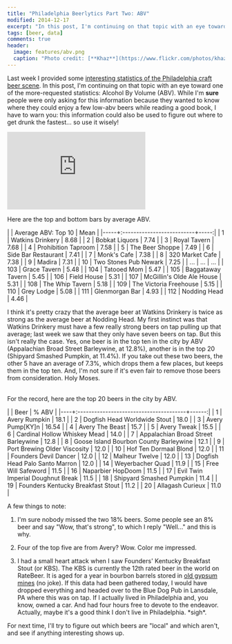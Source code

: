 ```yaml
---
title: "Philadelphia Beerlytics Part Two: ABV"
modified: 2014-12-17
excerpt: "In this post, I'm continuing on that topic with an eye toward one of the more-requested statistics: Alcohol By Volume(ABV)"
tags: [beer, data]
comments: true
header:
  image: features/abv.png
  caption: "Photo credit: [**Khaz**](https://www.flickr.com/photos/khaz/4590067861)"
---
```



Last week I provided some [interesting statistics of the Philadelphia
craft beer
scene](http://williamstome.github.io//philadelphia-beerlytics-part-one). In
this post, I'm continuing on that topic with an 
eye toward one of the more-requested statistics: Alcohol By Volume
(ABV). While I'm **sure** people were only asking for this information
because they wanted to know where they could enjoy a few low-abv beers
while reading a good book, I have to warn you: this information could
also be used to figure out where to get drunk the fastest... so use
it wisely!

<feature>
  <iframe width="320" height="180"
          src="https://www.youtube.com/embed/IKmQW7JTb6s?rel=0&start=0&end=21"
          frameborder="0" 
          allowfullscreen>
  </iframe>
</feature>
<br/>


Here are the top and bottom bars by average ABV. 

|     | Average ABV: Top 10       | Mean |
|-----+:--------------------------+-----:|
|   1 | Watkins Drinkery          | 8.68 |
|   2 | Bobkat Liquors            | 7.74 |
|   3 | Royal Tavern              | 7.68 |
|   4 | Prohibition Taproom       | 7.58 |
|   5 | The Beer Shoppe           | 7.49 |
|   6 | Side Bar Restaurant       | 7.41 |
|   7 | Monk's Cafe               | 7.38 |
|   8 | 320 Market Cafe           | 7.38 |
|   9 | Madira                    | 7.31 |
|  10 | Two Stones Pub Newark     | 7.25 |
| ... | ...                       |  ... |
| 103 | Grace Tavern              | 5.48 |
| 104 | Tatooed Mom               | 5.47 |
| 105 | Baggataway Tavern         | 5.45 |
| 106 | Field House               | 5.31 |
| 107 | McGillin's Olde Ale House | 5.31 |
| 108 | The Whip Tavern           | 5.18 |
| 109 | The Victoria Freehouse    | 5.15 |
| 110 | Grey Lodge                | 5.08 |
| 111 | Glenmorgan Bar            | 4.93 |
| 112 | Nodding Head              | 4.46 |

I think it's pretty crazy that the average beer at Watkins Drinkery is
twice as strong as the average beer at Nodding Head. My first instinct
was that Watkins Drinkery must have a few really strong beers on tap
pulling up that average; last week we saw that they only have seven
beers on tap. But this isn't really the case. Yes, one beer is in the top
ten in the city by ABV (Appalachian Broad Street Barleywine, at
12.8%), another is in the top 20 (Shipyard Smashed Pumpkin, at
11.4%). If you take out these two beers, the other 5 have an average
of 7.3%, which drops them a few places, but keeps them in the top
ten. And, I'm not sure if it's even fair to remove those beers from
consideration. Holy Moses.<br/><br/>

For the record, here are the top 20 beers in the city by ABV.

|    | Beer                                   | % ABV |
|----+:---------------------------------------+------:|
|  1 | Avery Rumpkin                          |  18.1 |
|  2 | Dogfish Head Worldwide Stout           |  18.0 |
|  3 | Avery Pump[KY]n                        | 16.54 |
|  4 | Avery The Beast                        |  15.7 |
|  5 | Avery Tweak                            |  15.5 |
|  6 | Cardinal Hollow Whiskey Mead           |  14.0 |
|  7 | Appalachian Broad Street Barleywine    |  12.8 |
|  8 | Goose Island Bourbon County Barleywine |  12.1 |
|  9 | Port Brewing Older Viscosity           |  12.0 |
| 10 | Hof Ten Dormaal Blond                  |  12.0 |
| 11 | Founders Devil Dancer                  |  12.0 |
| 12 | Malheur Twelve                         |  12.0 |
| 13 | Dogfish Head Palo Santo Marron         |  12.0 |
| 14 | Weyerbacher Quad                       |  11.9 |
| 15 | Free Will Safeword                     |  11.5 |
| 16 | Naparbier HopDoom                      |  11.5 |
| 17 | Evil Twin Imperial Doughnut Break      |  11.5 |
| 18 | Shipyard Smashed Pumpkin               |  11.4 |
| 19 | Founders Kentucky Breakfast Stout      |  11.2 |
| 20 | Allagash Curieux                       |  11.0 |


A few things to note: 

1. I'm sure nobody missed the two 18%
beers. Some people see an 8% beer and say "Wow, that's strong", to
which I reply "Well..." and this is why. 

2. Four of the top five are from Avery? Wow. Color me impressed.

3. I had a small heart attack when I saw Founders' Kentucky
Breakfast Stout (or KBS). The KBS is currently the 12th rated beer in
the world on RateBeer. It is aged for a year in bourbon barrels
stored in
[old gypsum mines](http://www.saveur.com/article/wine-and-drink/the-brew-founders-kentucky-breakfast-stout)
(no joke). If this data had been gathered today, I would have dropped
everything and headed over to the Blue Dog Pub in Lansdale, PA where
this was on tap. If I actually lived in Philadelphia and, you know,
owned a car. And had four hours free to devote to the
endeavor. Actually, maybe it's a good think I don't live in
Philadelphia. \*sigh\*.


For next time, I'll try to figure out which beers are "local" and
which aren't, and see if anything interesting shows up.
